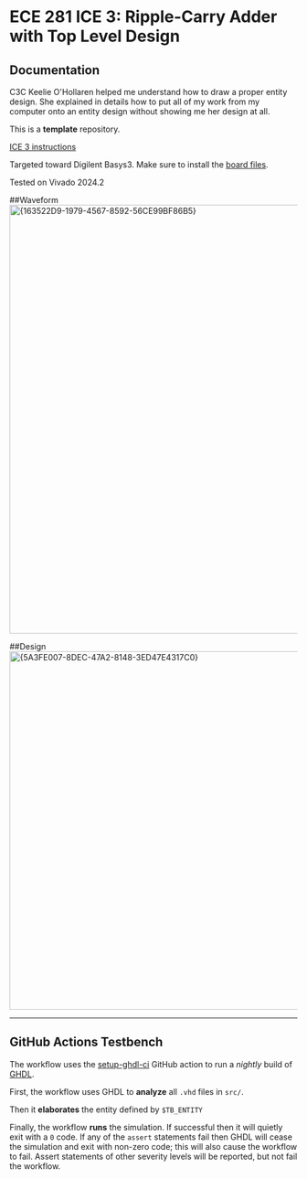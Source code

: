 # ECE 281 ICE 3: Ripple-Carry Adder with Top Level Design

## Documentation
C3C Keelie O'Hollaren helped me understand how to draw a proper entity design. She explained in details how to put all of my work from my computer onto an entity design without showing me her design at all.

This is a **template** repository.

[ICE 3 instructions](https://usafa-ece.github.io/ece281-book/ICE/ICE3.html)

Targeted toward Digilent Basys3. Make sure to install the [board files](https://github.com/Xilinx/XilinxBoardStore/tree/2018.2/boards/Digilent/basys3).

Tested on Vivado 2024.2

##Waveform
<img width="750" alt="{163522D9-1979-4567-8592-56CE99BF86B5}" src="https://github.com/user-attachments/assets/8ffa0d46-8621-45e6-bb71-8b3c8a7aed20" />

##Design
<img width="627" alt="{5A3FE007-8DEC-47A2-8148-3ED47E4317C0}" src="https://github.com/user-attachments/assets/da2ea6a3-4a76-4d04-8589-0a49740ec7a9" />



---

## GitHub Actions Testbench

The workflow uses the [setup-ghdl-ci](https://github.com/ghdl/setup-ghdl-ci) GitHub action
to run a *nightly* build of [GHDL](https://ghdl.github.io/ghdl/).

First, the workflow uses GHDL to **analyze** all `.vhd` files in `src/`.

Then it **elaborates** the entity defined by `$TB_ENTITY`

Finally, the workflow **runs** the simulation. If successful then it will quietly exit with a `0` code.
If any of the `assert` statements fail then GHDL will cease the simulation and exit with non-zero code; this will also cause the workflow to fail.
Assert statements of other severity levels will be reported, but not fail the workflow.
